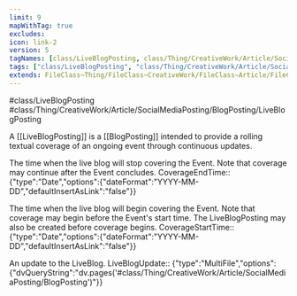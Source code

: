 ```yaml
---
limit: 9
mapWithTag: true
excludes:
icon: link-2
version: 5
tagNames: [class/LiveBlogPosting, class/Thing/CreativeWork/Article/SocialMediaPosting/BlogPosting/LiveBlogPosting, schema-org/LiveBlogPosting]
tags: ["class/LiveBlogPosting", "class/Thing/CreativeWork/Article/SocialMediaPosting/BlogPosting/LiveBlogPosting"]
extends: FileClass~Thing/FileClass~CreativeWork/FileClass~Article/FileClass~SocialMediaPosting/FileClass~BlogPosting
---
```


#class/LiveBlogPosting
#class/Thing/CreativeWork/Article/SocialMediaPosting/BlogPosting/LiveBlogPosting


A [[LiveBlogPosting]] is a [[BlogPosting]] intended to provide a rolling textual coverage of an ongoing event through continuous updates.


The time when the live blog will stop covering the Event. Note that coverage may continue after the Event concludes.
CoverageEndTime:: {"type":"Date","options":{"dateFormat":"YYYY-MM-DD","defaultInsertAsLink":"false"}}

The time when the live blog will begin covering the Event. Note that coverage may begin before the Event's start time. The LiveBlogPosting may also be created before coverage begins.
CoverageStartTime:: {"type":"Date","options":{"dateFormat":"YYYY-MM-DD","defaultInsertAsLink":"false"}}

An update to the LiveBlog.
LiveBlogUpdate:: {"type":"MultiFile","options":{"dvQueryString":"dv.pages('#class/Thing/CreativeWork/Article/SocialMediaPosting/BlogPosting')"}}
